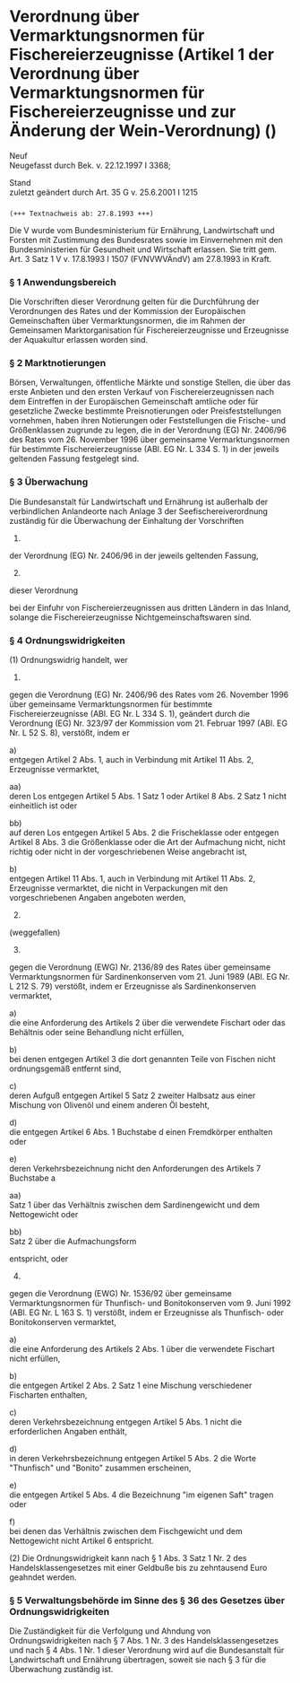 Verordnung über Vermarktungsnormen für Fischereierzeugnisse (Artikel 1 der Verordnung über Vermarktungsnormen für Fischereierzeugnisse und zur Änderung der Wein-Verordnung) ()
===============================================================================================================================================================================

Neuf  
Neugefasst durch Bek. v. 22.12.1997 I 3368;

Stand  
zuletzt geändert durch Art. 35 G v. 25.6.2001 I 1215

### 

```
(+++ Textnachweis ab: 27.8.1993 +++)
```

Die V wurde vom Bundesministerium für Ernährung, Landwirtschaft und Forsten mit Zustimmung des Bundesrates sowie im Einvernehmen mit den Bundesministerien für Gesundheit und Wirtschaft erlassen. Sie tritt gem. Art. 3 Satz 1 V v. 17.8.1993 I 1507 (FVNVWVÄndV) am 27.8.1993 in Kraft.

### § 1 Anwendungsbereich

Die Vorschriften dieser Verordnung gelten für die Durchführung der Verordnungen des Rates und der Kommission der Europäischen Gemeinschaften über Vermarktungsnormen, die im Rahmen der Gemeinsamen Marktorganisation für Fischereierzeugnisse und Erzeugnisse der Aquakultur erlassen worden sind.

### § 2 Marktnotierungen

Börsen, Verwaltungen, öffentliche Märkte und sonstige Stellen, die über das erste Anbieten und den ersten Verkauf von Fischereierzeugnissen nach dem Eintreffen in der Europäischen Gemeinschaft amtliche oder für gesetzliche Zwecke bestimmte Preisnotierungen oder Preisfeststellungen vornehmen, haben ihren Notierungen oder Feststellungen die Frische- und Größenklassen zugrunde zu legen, die in der Verordnung (EG) Nr. 2406/96 des Rates vom 26. November 1996 über gemeinsame Vermarktungsnormen für bestimmte Fischereierzeugnisse (ABl. EG Nr. L 334 S. 1) in der jeweils geltenden Fassung festgelegt sind.

### § 3 Überwachung

Die Bundesanstalt für Landwirtschaft und Ernährung ist außerhalb der verbindlichen Anlandeorte nach Anlage 3 der Seefischereiverordnung zuständig für die Überwachung der Einhaltung der Vorschriften

1.  
der Verordnung (EG) Nr. 2406/96 in der jeweils geltenden Fassung,

2.  
dieser Verordnung

bei der Einfuhr von Fischereierzeugnissen aus dritten Ländern in das Inland, solange die Fischereierzeugnisse Nichtgemeinschaftswaren sind.

### § 4 Ordnungswidrigkeiten

(1) Ordnungswidrig handelt, wer

1.  
gegen die Verordnung (EG) Nr. 2406/96 des Rates vom 26. November 1996 über gemeinsame Vermarktungsnormen für bestimmte Fischereierzeugnisse (ABl. EG Nr. L 334 S. 1), geändert durch die Verordnung (EG) Nr. 323/97 der Kommission vom 21. Februar 1997 (ABl. EG Nr. L 52 S. 8), verstößt, indem er

a)  
entgegen Artikel 2 Abs. 1, auch in Verbindung mit Artikel 11 Abs. 2, Erzeugnisse vermarktet,

aa)  
deren Los entgegen Artikel 5 Abs. 1 Satz 1 oder Artikel 8 Abs. 2 Satz 1 nicht einheitlich ist oder

bb)  
auf deren Los entgegen Artikel 5 Abs. 2 die Frischeklasse oder entgegen Artikel 8 Abs. 3 die Größenklasse oder die Art der Aufmachung nicht, nicht richtig oder nicht in der vorgeschriebenen Weise angebracht ist,

b)  
entgegen Artikel 11 Abs. 1, auch in Verbindung mit Artikel 11 Abs. 2, Erzeugnisse vermarktet, die nicht in Verpackungen mit den vorgeschriebenen Angaben angeboten werden,

2.  
(weggefallen)

3.  
gegen die Verordnung (EWG) Nr. 2136/89 des Rates über gemeinsame Vermarktungsnormen für Sardinenkonserven vom 21. Juni 1989 (ABl. EG Nr. L 212 S. 79) verstößt, indem er Erzeugnisse als Sardinenkonserven vermarktet,

a)  
die eine Anforderung des Artikels 2 über die verwendete Fischart oder das Behältnis oder seine Behandlung nicht erfüllen,

b)  
bei denen entgegen Artikel 3 die dort genannten Teile von Fischen nicht ordnungsgemäß entfernt sind,

c)  
deren Aufguß entgegen Artikel 5 Satz 2 zweiter Halbsatz aus einer Mischung von Olivenöl und einem anderen Öl besteht,

d)  
die entgegen Artikel 6 Abs. 1 Buchstabe d einen Fremdkörper enthalten oder

e)  
deren Verkehrsbezeichnung nicht den Anforderungen des Artikels 7 Buchstabe a

aa)  
Satz 1 über das Verhältnis zwischen dem Sardinengewicht und dem Nettogewicht oder

bb)  
Satz 2 über die Aufmachungsform

entspricht, oder

4.  
gegen die Verordnung (EWG) Nr. 1536/92 über gemeinsame Vermarktungsnormen für Thunfisch- und Bonitokonserven vom 9. Juni 1992 (ABl. EG Nr. L 163 S. 1) verstößt, indem er Erzeugnisse als Thunfisch- oder Bonitokonserven vermarktet,

a)  
die eine Anforderung des Artikels 2 Abs. 1 über die verwendete Fischart nicht erfüllen,

b)  
die entgegen Artikel 2 Abs. 2 Satz 1 eine Mischung verschiedener Fischarten enthalten,

c)  
deren Verkehrsbezeichnung entgegen Artikel 5 Abs. 1 nicht die erforderlichen Angaben enthält,

d)  
in deren Verkehrsbezeichnung entgegen Artikel 5 Abs. 2 die Worte "Thunfisch" und "Bonito" zusammen erscheinen,

e)  
die entgegen Artikel 5 Abs. 4 die Bezeichnung "im eigenen Saft" tragen oder

f)  
bei denen das Verhältnis zwischen dem Fischgewicht und dem Nettogewicht nicht Artikel 6 entspricht.

(2) Die Ordnungswidrigkeit kann nach § 1 Abs. 3 Satz 1 Nr. 2 des Handelsklassengesetzes mit einer Geldbuße bis zu zehntausend Euro geahndet werden.

### § 5 Verwaltungsbehörde im Sinne des § 36 des Gesetzes über Ordnungswidrigkeiten

Die Zuständigkeit für die Verfolgung und Ahndung von Ordnungswidrigkeiten nach § 7 Abs. 1 Nr. 3 des Handelsklassengesetzes und nach § 4 Abs. 1 Nr. 1 dieser Verordnung wird auf die Bundesanstalt für Landwirtschaft und Ernährung übertragen, soweit sie nach § 3 für die Überwachung zuständig ist.
